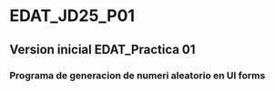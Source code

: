 # EDAT_JD25_P01

## Version inicial EDAT_Practica 01

### Programa de generacion de numeri aleatorio en UI forms
